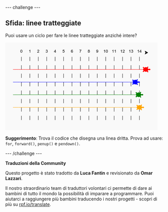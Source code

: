 --- challenge ---

## Sfida: linee tratteggiate

Puoi usare un ciclo per fare le linee tratteggiate anziché intere?

![screenshot](images/race-finished.png)

**Suggerimento**: Trova il codice che disegna una linea dritta. Prova ad usare: `for`, `forward()`, `penup()` e `pendown()`.

--- /challenge ---


**Traduzioni della Community**

Questo progetto è stato tradotto da **Luca Fantin** e revisionato da **Omar Lazzari**.

Il nostro straordinario team di traduttori volontari ci permette di dare ai bambini di tutto il mondo la possibilità di imparare a programmare. Puoi aiutarci a raggiungere più bambini traducendo i nostri progetti - scopri di più su [rpf.io/translate](https://rpf.io/translate).